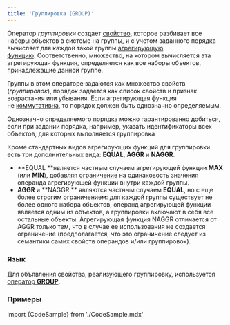 ```yaml
---
title: 'Группировка (GROUP)'
---
```


Оператор *группировки* создает [свойство](Properties.md), которое разбивает все наборы объектов в системе на группы, и с учетом заданного порядка вычисляет для каждой такой группы [агрегирующую функцию](Set_operations.md#func). Соответственно, множество, на котором вычисляется эта агрегирующая функция, определяется как все наборы объектов, принадлежащие данной группе. 

Группы в этом операторе задаются как множество свойств (*группировок*), порядок задается как список свойств и признак возрастания или убывания. Если агрегирующая функция не [коммутативна](Set_operations.md#commutative-broken), то порядок должен быть однозначно определяемым. 

Однозначно определяемого порядка можно гарантированно добиться, если при задании порядка, например, указать идентификаторы всех объектов, для которых выполняется группировка

Кроме стандартных видов агрегирующих функций для группировки есть три дополнительных вида: **EQUAL**, **AGGR** и **NAGGR**.

-   **EQUAL **является частным случаем агрегирующей функции **MAX** (или **MIN**), добавляя [ограничение](Constraints.md) на одинаковость значения операнда агрегирующей функции внутри каждой группы. 
-   **AGGR** и **NAGGR ** являются частным случаем **EQUAL**, но с еще более строгим ограничением: для каждой группы существует не более одного набора объектов, операнд агрегирующей функции является одним из объектов, а группировки включают в себя все остальные объекты. Агрегирующая функция NAGGR отличается от AGGR только тем, что в случае ее использования не создается ограничение (предполагается, что это ограничение следует из семантики самих свойств операндов и/или группировок).

### Язык

Для объявления свойства, реализующего группировку, используется [оператор **GROUP**](GROUP_operator.md).

### Примеры

import {CodeSample} from './CodeSample.mdx'

<CodeSample url="https://ru-documentation.lsfusion.org/sample?file=OperatorPropertySample&block=group"/>
